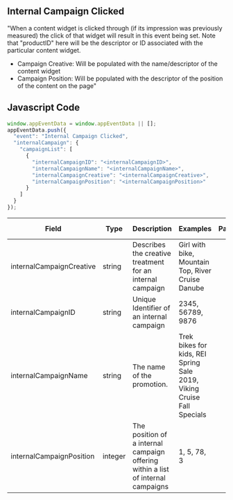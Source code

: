 ## Internal Campaign Clicked

"When a content widget is clicked through (if its impression was previously measured) the click of that widget will result in this event being set. Note that "productID" here will be the descriptor or ID associated with the particular content widget.

- Campaign Creative: Will be populated with the name/descriptor of the content widget
- Campaign Position: Will be populated with the descriptor of the position of the content on the page"

## Javascript Code
```js
window.appEventData = window.appEventData || [];
appEventData.push({
  "event": "Internal Campaign Clicked",
  "internalCampaign": {
    "campaignList": [
      {
        "internalCampaignID": "<internalCampaignID>",
        "internalCampaignName": "<internalCampaignName>",
        "internalCampaignCreative": "<internalCampaignCreative>",
        "internalCampaignPosition": "<internalCampaignPosition>"
      }
    ]
  }
});
```

|Field|Type|Description|Examples|Pattern|Min Length|Max Length|Minimum|Maximum|Multiple Of|
| --- | --- | --- | --- | --- | --- | --- | --- | --- | --- |
|internalCampaignCreative|string|Describes the creative treatment for an internal campaign|Girl with bike, Mountain Top, River Cruise Danube|||||||
|internalCampaignID|string|Unique Identifier of an internal campaign|2345, 56789, 9876|||||||
|internalCampaignName|string|The name of the promotion.|Trek bikes for kids, REI Spring Sale 2019, Viking Cruise Fall Specials|||||||
|internalCampaignPosition|integer|The position of a internal campaign offering within a list of internal campaigns|1, 5, 78, 3||||1|||
